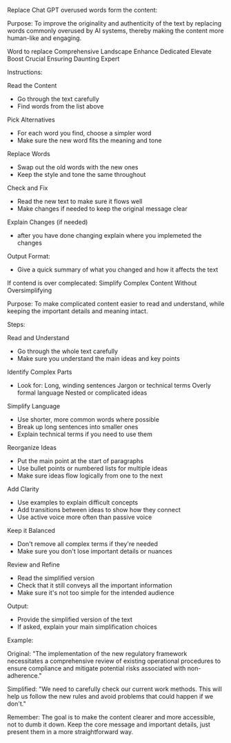 Replace Chat GPT overused words form the content:

Purpose:
To improve the originality and authenticity of the text by replacing words commonly overused by AI systems, thereby making the content more human-like and engaging.

Word to replace 
Comprehensive
Landscape
Enhance
Dedicated
Elevate
Boost
Crucial
Ensuring
Daunting
Expert

Instructions:

Read the Content
   - Go through the text carefully
   - Find words from the list above

Pick Alternatives
   - For each word you find, choose a simpler word
   - Make sure the new word fits the meaning and tone

Replace Words
   - Swap out the old words with the new ones
   - Keep the style and tone the same throughout

Check and Fix
   - Read the new text to make sure it flows well
   - Make changes if needed to keep the original message clear

Explain Changes (if needed)
   - after you have done changing explain where you implemeted the changes 

Output Format:
- Give a quick summary of what you changed and how it affects the text




If contend is over complecated:
Simplify Complex Content Without Oversimplifying

Purpose:
To make complicated content easier to read and understand, while keeping the important details and meaning intact.

Steps:

 Read and Understand
   - Go through the whole text carefully
   - Make sure you understand the main ideas and key points

 Identify Complex Parts
   - Look for:
      Long, winding sentences
      Jargon or technical terms
      Overly formal language
      Nested or complicated ideas

 Simplify Language
   - Use shorter, more common words where possible
   - Break up long sentences into smaller ones
   - Explain technical terms if you need to use them

 Reorganize Ideas
   - Put the main point at the start of paragraphs
   - Use bullet points or numbered lists for multiple ideas
   - Make sure ideas flow logically from one to the next

 Add Clarity
   - Use examples to explain difficult concepts
   - Add transitions between ideas to show how they connect
   - Use active voice more often than passive voice

 Keep it Balanced
   - Don't remove all complex terms if they're needed
   - Make sure you don't lose important details or nuances

 Review and Refine
   - Read the simplified version
   - Check that it still conveys all the important information
   - Make sure it's not too simple for the intended audience

Output:
- Provide the simplified version of the text
- If asked, explain your main simplification choices

Example:

Original: "The implementation of the new regulatory framework necessitates a comprehensive review of existing operational procedures to ensure compliance and mitigate potential risks associated with non-adherence."

Simplified: "We need to carefully check our current work methods. This will help us follow the new rules and avoid problems that could happen if we don't."

Remember: The goal is to make the content clearer and more accessible, not to dumb it down. Keep the core message and important details, just present them in a more straightforward way.



